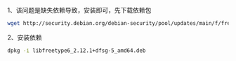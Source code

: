 


1、该问题是缺失依赖导致，安装即可，先下载依赖包
```bash
wget http://security.debian.org/debian-security/pool/updates/main/f/freetype/libfreetype6_2.12.1+dfsg-5+deb12u4_amd64.deb
```


2、安装依赖
```bash
dpkg -i libfreetype6_2.12.1+dfsg-5_amd64.deb
```


